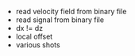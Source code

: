   <!--- solve wave equation-->
  <!--- add taper-->
  <!--- save time snaps to binary file-->
  <!--- get a better taper-->
  <!--- generate synthetic data-->
  <!--- make reverse propagation-->
  <!--- image condition-->
  <!--- subtract direct wave from seismogram before reverse propagation-->
  <!--- create a module wave equation solving and related stuff-->
  <!--- create specific code for 1D/2D signal propagation w/ and w/o saving-->
  - read velocity field from binary file
  - read signal from binary file
  - dx != dz
  - local offset
  - various shots
  <!--- madagascar for julia: sadly, it yet doesn't exist-->
